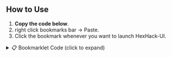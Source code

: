 ## How to Use

1. **Copy the code below**.
2. right click bookmarks bar → Paste.
3. Click the bookmark whenever you want to launch HexHack-UI.

<details>
<summary>📋 Bookmarklet Code (click to expand)</summary>

```javascript
javascript:(function(){
    var u='https://raw.githubusercontent.com/Alex236508/HackerGUI-Reborn/refs/heads/main/GUI%20Reborn.js';
    function inject(code){
        var b=new Blob([code],{type:'application/javascript'});
        var url=URL.createObjectURL(b);
        var s=document.createElement('script');
        s.src=url;
        s.onload=function(){URL.revokeObjectURL(url); console.log('Blob script loaded');};
        s.onerror=function(){alert('Failed to execute blob script');};
        (document.head||document.documentElement).appendChild(s);
    }
    fetch(u)
      .then(function(r){if(!r.ok)throw new Error(r.status); return r.text();})
      .then(inject)
      .catch(function(e){alert('Load failed: '+e);});
})();
